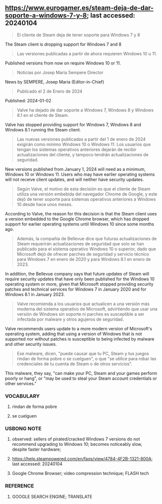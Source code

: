## https://www.eurogamer.es/steam-deja-de-dar-soporte-a-windows-7-y-8; last accessed: 20240104

> El cliente de Steam deja de tener soporte para Windows 7 y 8

The Steam client is dropping support for Windows 7 and 8

> Las versiones publicadas a partir de ahora requieren Windows 10 u 11.

Published versions from now on require Windows 10 or 11.

> Noticias por Josep Maria Sempere Director

News by SEMPERE, Josep Maria (Editor-in-Chief)

> Publicado el 2 de Enero de 2024

Published: 2024-01-02

> Valve ha dejado de dar soporte a Windows 7, Windows 8 y Windows 8.1 en el cliente de Steam.

Valve has stopped providing support for Windows 7, Windows 8 and Windows 8.1 running the Steam client.

> Las nuevas versiones publicadas a partir del 1 de enero de 2024 exigirán como mínimo Windows 10 o Windows 11. Los usuarios que tengan los sistemas operativos anteriores dejarán de recibir actualizaciones del cliente, y tampoco tendrán actualizaciones de seguridad.

New versions published from January 1, 2024 will need as a minimum, Windows 10 or Windows 11. Users who may have earlier operating systems will not receive client updates, and will neither have security updates.

> Según Valve, el motivo de esta decisión es que el cliente de Steam utiliza una versión embebida del navegador Chrome de Google, y este dejó de tener soporte para sistemas operativos anteriores a Windows 10 desde hace unos meses.

According to Valve, the reason for this decision is that the Steam client uses a version embedded to the Google Chrome browser, which has dropped support for earlier operating systems until Windows 10 since some months ago.

> Además, la compañía de Bellevue dice que futuras actualizaciones de Steam requerirán actualizaciones de seguridad que solo se han publicado para el sistema operativo Windows 10 o superior, dado que Microsoft dejó de ofrecer parches de seguridad y servicio técnico para Windows 7 en enero de 2020 y para Windows 8.1 en enero de 2023.

In addition, the Bellevue company says that future updates of Steam will require security updates that have only been published for the Windows 10 operating system or more, given that Microsoft stopped providing security patches and technical services for Windows 7 in January 2020 and for Windows 8.1 in January 2023.

> Valve recomienda a los usuarios que actualicen a una versión más moderna del sistema operativo de Microsoft, advirtiendo que usar una versión de Windows sin soporte ni parches es susceptible a ser infectada por malware y otros agujeros de seguridad. 

Valve recommends users update to a more modern version of Microsoft's operating system, adding that using a version of Windows that is not supported nor without patches is susceptible to being infected by malware and other security issues.

> Ese malware, dicen, "puede causar que tu PC, Steam y tus juegos rindan de forma pobre o se cuelguen", o que "se utilice para robar las credenciales de tu cuenta de Steam o de otros servicios". 

This malware, they say, "can make your PC, Steam and your games perform poorly or hang", or "may be used to steal your Steam account credentials or other services."

### VOCABULARY

1) rindan de forma pobre

2) se cuelguen

### USBONG NOTE

1) observed: sellers of pirated/cracked Windows 7 versions do not recommend upgrading to Windows 10; becomes noticeably slow, despite faster hardware;

2) https://help.steampowered.com/en/faqs/view/4784-4F2B-1321-800A; last accessed: 20240104

3) Google Chrome Browser; video compression technique; FLASH tech

### REFERENCE

1) GOOGLE SEARCH ENGINE; TRANSLATE